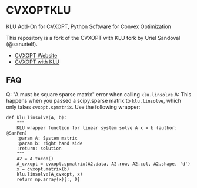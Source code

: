 CVXOPTKLU
======

KLU Add-On for CVXOPT, Python Software for Convex Optimization 

This repository is a fork of the CVXOPT with KLU fork by Uriel Sandoval (@sanurielf).

* [CVXOPT Website](http://cvxopt.org)
* [CVXOPT with KLU](https://github.com/sanurielf/cvxopt)

## FAQ
Q: "A must be square sparse matrix" error when calling `klu.linsolve`
A: This happens when you passed a scipy.sparse matrix to `klu.linsolve`, which only takes `cvxopt.spmatrix`. 
Use the following wrapper:

```
def klu_linsolve(A, b):
    """
    KLU wrapper function for linear system solve A x = b (author: @SanPen)
    :param A: System matrix
    :param b: right hand side
    :return: solution
    """
    A2 = A.tocoo()
    A_cvxopt = cvxopt.spmatrix(A2.data, A2.row, A2.col, A2.shape, 'd')
    x = cvxopt.matrix(b)
    klu.linsolve(A_cvxopt, x)
    return np.array(x)[:, 0]
```
